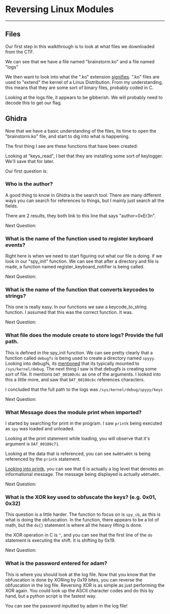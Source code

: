# Reversing Linux Modules
---

## Files

Our first step in this walkthrough is to look at what files we downloaded from the CTF.

We can see that we have a file named "brainstorm.ko" and a file named "logs"


We then want to look into what the ".ko" extension [signifies](https://docs.legato.io/latest/getStartedKO.html). ".ko" files are used to "extend" the kernel of a Linux Distribution.  From my understanding, this means that they are some sort of binary files, probably coded in C.

Looking at the logs file, it appears to be gibberish. We will probably need to decode this to get our flag.


## Ghidra

Now that we have a basic understanding of the files, its time to open the "brainstorm.ko" file, and start to dig into what is happening. 

The first thing I see are these functions that have been created:



Looking at "keys_read", I bet that they are installing some sort of keylogger. We'll save that for later.

Our first question is: 
### **Who is the author?**

A good thing to know in Ghidra is the search tool. There are many different ways you can search for references to things, but I mainly just search all the fields.



There are 2 results, they both link to this line that says "author=0xEr3n".



Next Question:

### **What is the name of the function used to register keyboard events?**

Right here is when we need to start figuring out what our file is doing. if we look in our "spy_init" function. We can see that after a directory and file is made, a function named register_keyboard_notifier is being called. 



Next Question:

### **What is the name of the function that converts keycodes to strings?**

This one is really easy. In our functions we saw a keycode_to_string function. I assumed that this was the correct function. It was.



Next Question:

### What file does the module create to store logs? Provide the full path.

This is defined in the spy_init function. We can see pretty clearly that a function called `debugfs` is being used to create a directory named `spyyy`. Looking into debugfs, its [mentioned](https://docs.kernel.org/filesystems/debugfs.html) that its typically mounted to `/sys/kernel/debug`. The next thing I saw is that debugfs is creating some sort of file. It mentions `DAT_00100c6c` as one of the arguments. I looked into this a little more, and saw that `DAT_00100c6c` references characters.



I concluded that the full path to the logs was `/sys/kernel/debug/spyyy/keys`

Next Question:

### **What Message does the module print when imported?**

I started by searching for print in the program. I saw `printk` being executed as `spy` was loaded and unloaded.



Looking at the print statement while loading, you will observe that it's argument is `DAT_00100c71`.



Looking at the data that is referenced, you can see `6w00tw00t` is being referenced by the `printk` statement.



[Looking into printk](https://en.wikipedia.org/wiki/Printk), you can see that 6 is actually a log level that denotes an informational message. The message being displayed is actually `w00tw00t`.

Next Question:

### **What is the XOR key used to obfuscate the keys? (e.g. 0x01, 0x32)**

This question is a little harder. The function to focus on is `spy_cb`, as this is what is doing the obfuscation. In the function, there appears to be a lot of math, but the `do{}` statement is where all the heavy lifting is done. 



the XOR operation in C is `^`, and you can see that the first line of the `do` statement is executing the shift. It is shifting by 0x19.

Next Question:

### **What is the password entered for adam?**

This is where you should look at the log file. Now that you know that the obfuscation is done by XORing by 0x19 bites, you can reverse the obfuscation in the log file. Reversing XOR is as simple as just performing the XOR again. You could look up the ASCII character codes and do this by hand, but a python script is the fastest way.



You can see the password inputted by adam in the log file!
